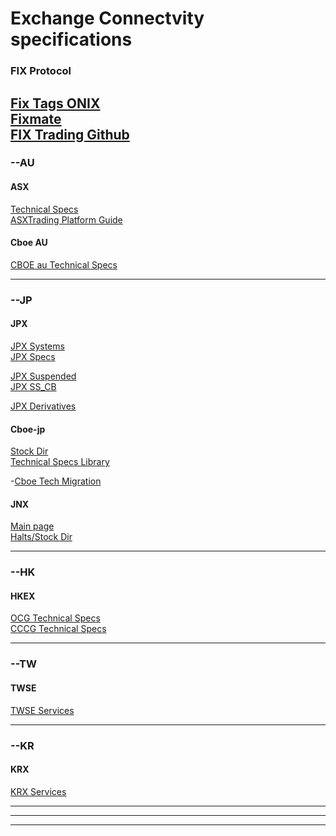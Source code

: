 # Exchange Connectvity specifications

### FIX Protocol<br />
[Fix Tags ONIX](https://www.onixs.biz/fix-dictionary/4.4/fields_by_tag.html)<br />
[Fixmate](https://fiximate.fixtrading.org/)<br />
[FIX Trading Github](https://github.com/FIXTradingCommunity)<br />
-------------------------------------------------------------
### --AU<br />
#### ASX<br />
[Technical Specs](https://www.asxonline.com/public/documents/asx-trade-technical-library.html)<br />
[ASXTrading Platform Guide](https://www.asx.com.au/documents/products/asx-24-trading-platform-guide.pdf)<br />

#### Cboe AU<br />
[CBOE au Technical Specs](https://www.cboe.com/au/equities/support/technical/)<br />

-------------------------------------------------------------
### --JP<br />
#### JPX<br />
[JPX Systems](https://www.jpx.co.jp/english/systems/index.html)<br />
[JPX Specs](https://faqsd.jpx.co.jp/faq/show/3984?site_domain=en_application)<br />

[JPX Suspended](https://www.jpx.co.jp/english/markets/equities/suspended/index.html)<br />
[JPX SS_CB](https://www.jpx.co.jp/english/markets/equities/ss-reg/index.html)<br />

[JPX Derivatives](https://www.jpx.co.jp/english/derivatives/rules/index.html)<br />

#### Cboe-jp<br />
[Stock Dir](https://www.cboe.co.jp/en/get-connected/)<br />
[Technical Specs Library](https://www.cboe.co.jp/en/get-connected/get-connected-library/)<br />

-[Cboe Tech Migration](https://assets.website-files.com/62a7b0d177e4ab9ab3537a6e/62fabd1585594085f64e361a_Cboe%20Japan%20Technology%20Migration%20Overview%2C%20FINAL%20ENGLISH.pdf)

#### JNX<br />
[Main page](https://www.japannext.co.jp/)<br />
[Halts/Stock Dir](https://www.japannext.co.jp/en/trading)<br />

-------------------------------------------------------------
### --HK<br />
#### HKEX<br />
[OCG Technical Specs](https://www.hkex.com.hk/Mutual-Market/Stock-Connect/Reference-Materials/Technical-Documents?sc_lang=en)<br />
[CCCG Technical Specs](https://www.hkex.com.hk/Mutual-Market/Stock-Connect/Reference-Materials/Technical-Documents/CCCG-Specifications?sc_lang=en)<br />

-------------------------------------------------------------
### --TW<br />
#### TWSE
[TWSE Services](https://www.twse.com.tw/en/about/company/service.html)<br />

-------------------------------------------------------------
### --KR<br />
#### KRX<br />
[KRX Services](https://global.krx.co.kr/contents/GLB/04/0402/0402020000/GLB0402020000.jsp)<br />

-------------------------------------------------------------

-------------------------------------------------------------

-------------------------------------------------------------